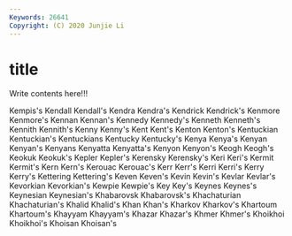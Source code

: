```yaml
---
Keywords: 26641
Copyright: (C) 2020 Junjie Li
---
```


# title

Write contents here!!!

Kempis's 
Kendall 
Kendall's 
Kendra
Kendra's 
Kendrick 
Kendrick's 
Kenmore 
Kenmore's 
Kennan 
Kennan's 
Kennedy 
Kennedy's 
Kenneth
Kenneth's 
Kennith 
Kennith's 
Kenny 
Kenny's 
Kent 
Kent's 
Kenton 
Kenton's 
Kentuckian
Kentuckian's 
Kentuckians 
Kentucky 
Kentucky's 
Kenya 
Kenya's 
Kenyan 
Kenyan's 
Kenyans 
Kenyatta
Kenyatta's 
Kenyon 
Kenyon's 
Keogh 
Keogh's 
Keokuk 
Keokuk's 
Kepler 
Kepler's 
Kerensky
Kerensky's 
Keri 
Keri's 
Kermit 
Kermit's 
Kern 
Kern's 
Kerouac 
Kerouac's 
Kerr
Kerr's 
Kerri 
Kerri's 
Kerry 
Kerry's 
Kettering 
Kettering's 
Keven 
Keven's 
Kevin
Kevin's 
Kevlar 
Kevlar's 
Kevorkian 
Kevorkian's 
Kewpie 
Kewpie's 
Key 
Key's 
Keynes
Keynes's 
Keynesian 
Keynesian's 
Khabarovsk 
Khabarovsk's 
Khachaturian 
Khachaturian's 
Khalid 
Khalid's 
Khan
Khan's 
Kharkov 
Kharkov's 
Khartoum 
Khartoum's 
Khayyam 
Khayyam's 
Khazar 
Khazar's 
Khmer
Khmer's 
Khoikhoi 
Khoikhoi's 
Khoisan 
Khoisan's 
